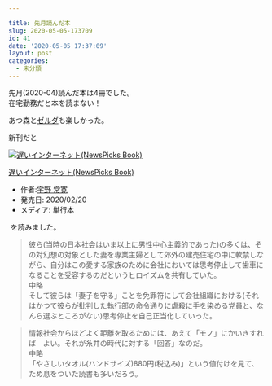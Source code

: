```yaml
---

title: 先月読んだ本
slug: 2020-05-05-173709
id: 41
date: '2020-05-05 17:37:09'
layout: post
categories:
  - 未分類
---
```


先月(2020-04)読んだ本は4冊でした。  
在宅勤務だと本を読まない！

あつ森と[ゼルダ](http://d.hatena.ne.jp/keyword/%A5%BC%A5%EB%A5%C0)も楽しかった。

新刊だと



[![遅いインターネット(NewsPicks Book)](https://m.media-amazon.com/images/I/416DX5N4yyL._SL300_.jpg "遅いインターネット(NewsPicks Book)")](https://www.amazon.co.jp/exec/obidos/ASIN/4344035763/peipeipe-22/)



[遅いインターネット(NewsPicks Book)](https://www.amazon.co.jp/exec/obidos/ASIN/4344035763/peipeipe-22/)

*   作者:[宇野 常寛](http://d.hatena.ne.jp/keyword/%B1%A7%CC%EE%20%BE%EF%B4%B2)
*   発売日: 2020/02/20
*   メディア: 単行本







 を読みました。

> 彼ら(当時の日本社会はいま以上に男性中心主義的であった)の多くは、その対幻想の対象とした妻を専業主婦として郊外の建売住宅の中に軟禁しながら、自分はこの愛する家族のために会社においては思考停止して歯車になることを受容するのだというヒロイズムを共有していた。  
> 中略  
> そして彼らは「妻子を守る」ことを免罪符にして会社組織における(それはかつて彼らが批判した執行部の命令通りに虐殺に手を染める党員と、なんら選ぶところがない)思考停止を自己正当化していった。

> 情報社会からほどよく距離を取るためには、あえて「モノ」にかいきすれば　よい。それが糸井の時代に対する「回答」なのだ。  
> 中略  
> 「やさしいタオル(ハンドサイズ)880円(税込み)」という値付けを見て、ため息をついた読書も多いだろう。